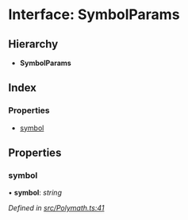 # Interface: SymbolParams

## Hierarchy

- **SymbolParams**

## Index

### Properties

- [symbol](_polymath_.symbolparams.md#symbol)

## Properties

### symbol

• **symbol**: _string_

_Defined in [src/Polymath.ts:41](https://github.com/PolymathNetwork/polymath-sdk/blob/d80c6e9/src/Polymath.ts#L41)_
